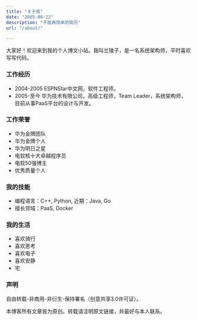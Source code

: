 ```yaml
---
title: "关于我"
date: "2005-08-22"
description: "不能再简单的简历"
url: "/about/"

---
```


大家好！欢迎来到我的个人博文小站。我叫兰陵子，是一名系统架构师，平时喜欢写写代码。

### 工作经历

 * 2004-2005 ESPNStar中文网，软件工程师。
 * 2005-至今 华为技术有限公司，高级工程师，Team Leader，系统架构师，目前从事PaaS平台的设计与开发。

### 工作荣誉

 * 华为金牌团队
 * 华为金牌个人
 * 华为明日之星
 * 电软核十大卓越程序员
 * 电软50强博主
 * 优秀质量个人

### 我的技能

 * 编程语言：C++, Python, 近期：Java, Go
 * 擅长领域：PaaS, Docker

### 我的生活

 * 喜欢骑行
 * 喜欢思考
 * 喜欢电子
 * 喜欢安静
 * 宅

### 声明

自由转载-非商用-非衍生-保持署名（创意共享3.0许可证）。

本博客所有文章皆为原创。转载请注明原文链接，并最好与本人联系。
